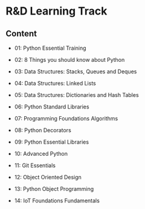 # R&D Learning Track

## Content

- 01: Python Essential Training

- 02: 8 Things you should know about Python

- 03: Data Structures: Stacks, Queues and Deques

- 04: Data Structures: Linked Lists

- 05: Data Structures: Dictionaries and Hash Tables

- 06: Python Standard Libraries 

- 07: Programming Foundations Algorithms

- 08: Python Decorators

- 09: Python Essential Libraries

- 10: Advanced Python

- 11: Git Essentials

- 12: Object Oriented Design

- 13: Python Object Programming

- 14: IoT Foundations Fundamentals
